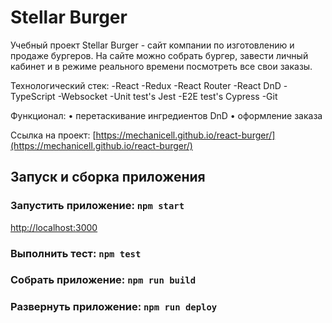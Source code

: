 # Stellar Burger

Учебный проект Stellar Burger - сайт компании по изготовлению и продаже бургеров. На сайте можно собрать бургер, завести личный кабинет и в режиме реального времени посмотреть все свои заказы.

Технологический стек:
-React
-Redux
-React Router
-React DnD
-TypeScript
-Websocket
-Unit test's Jest
-E2E test's Cypress
-Git

Функционал: 
&#8226; перетаскивание ингредиентов DnD
&#8226; оформление заказа

Ссылка на проект: [https://mechanicell.github.io/react-burger/](https://mechanicell.github.io/react-burger/)


## Запуск и сборка приложения

### Запустить приложение: `npm start`

[http://localhost:3000](http://localhost:3000) 

### Выполнить тест: `npm test`

### Собрать приложение: `npm run build`

### Развернуть приложение: `npm run deploy`
